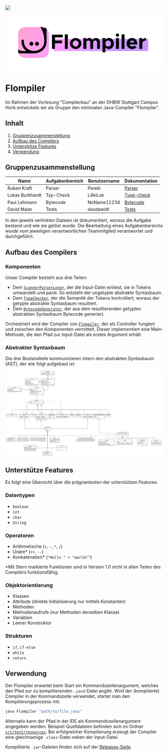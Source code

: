 ![](https://github.com/pereki/flompiler/workflows/Tests/badge.svg)

![Flompiler Logo](docs/flompiler.png)

# Flompiler

Im Rahmen der Vorlesung "Compilerbau" an der DHBW Stuttgart Campus Horb entwickeln wir als Gruppe den minimalen Java-Compiler "Flompiler".

## Inhalt

1. [Gruppenzusammenstellung](#gruppenzusammenstellung)
1. [Aufbau des Compilers](#aufbau-des-compilers)
1. [Unterstütze Features](#unterstütze-features)
1. [Verwendung](#verwendung)

## Gruppenzusammenstellung

| Name            | Aufgabenbereich | Benutzername | Dokumentation                   |
|-----------------|-----------------|--------------|---------------------------------|
| Ruben Kraft     | Parser          | Pereki       | [Parser](docs/parser.md)        |
| Lukas Burkhardt | Typ-Check       | L4kiLuk      | [Type-check](docs/typecheck.md) |
| Paul Lehmann    | Bytecode        | NoName11234  | [Bytecode](docs/bytecode.md)    |
| David Maier     | Tests           | dasdawidt    | [Tests](docs/tests.md)          |

In den jeweils verlinkten Dateien ist dokumentiert, woraus die Aufgabe bestand und wie sie gelöst wurde.
Die Bearbeitung eines Aufgabenbereichs wurde vom jeweiligen verantwortlichen Teammitglied verantwortet und durchgeführt.

## Aufbau des Compilers

### Komponenten

Unser Compiler besteht aus drei Teilen:

* Dem [`ScannerParserLexer`](src/main/java/de/flyndre/flompiler/scannerparserlexer/ScannerParserLexer.java), der die Input-Datei einliest, sie in Tokens umwandelt und parst.
    So entsteht der ungetypte abstrakte Syntaxbaum.
* Dem [`TypeChecker`](src/main/java/de/flyndre/flompiler/typecheker/TypeChecker.java), der die Semantik der Tokens kontrolliert, woraus der getypte abstrakte Syntaxbaum resultiert.
* Dem [`BytecodeGenerator`](src/main/java/de/flyndre/flompiler/bytecodegenerator/BytecodeGenerator.java), der aus dem resultierenden getypten abstrakten Syntaxbaum Bytecode generiert.

Orchestriert wird der Compiler von [`Flompiler`](src/main/java/de/flyndre/flompiler/Flompiler.java), der als Controller fungiert und zwischen den Komponenten vermittelt.
Dieser implementiert eine Main-Methode, die den Pfad zur Input-Datei als erstes Argument erhält.

### Abstrakter Syntaxbaum

Die drei Bestandteile kommunizieren intern den abstrakten Syntaxbaum (AST), der wie folgt aufgebaut ist:

![AST Klassendiagramm](docs/ast.png)

## Unterstütze Features

Es folgt eine Übersicht über die prägnantesten der unterstützen Features.

### Datentypen

* `boolean`
* `int`
* `char`
* `String`

### Operatoren

* Arithmetische (`+`, `-`, `*`, `/`)
* Unäre* (`++`, `--`)
* Konkatenation* (`"Hello " + "world!"`)

\*Mit Stern markierte Funktionen sind in Version 1.0 nicht in allen Teilen des Compilers funktionsfähig.

### Objektorientierung

* Klassen
* Attribute (direkte Initialisierung nur mittels Konstanten)
* Methoden
* Methodenaufrufe (nur Methoden derselben Klasse)
* Variablen
* Leerer Konstruktor

### Strukturen

* `if`, `if-else`
* `while`
* `return`

## Verwendung

Der Flompiler erwartet beim Start ein Kommandozeilenargument, welches den Pfad zur zu kompillierenden `.java`-Datei angibt.
Wird der (kompilierte) Compiler in der Kommandozeile verwendet, startet man den Kompilierungsprozess mit:

```sh
java Flompiler "path/to/file.java"
```

Alternativ kann der Pfad in der IDE als Kommandozeilenargument angegeben werden.
Beispiel-Quelldateien befinden sich im Ordner [`src/test/resources`](src/test/resources/).
Bei erfolgreicher Kompilierung erzeugt der Compiler eine gleichnamige `.class`-Datei neben der Input-Datei.

Kompillierte `.jar`-Dateien finden sich auf der [Releases-Seite](https://github.com/Pereki/Flompiler/releases).
